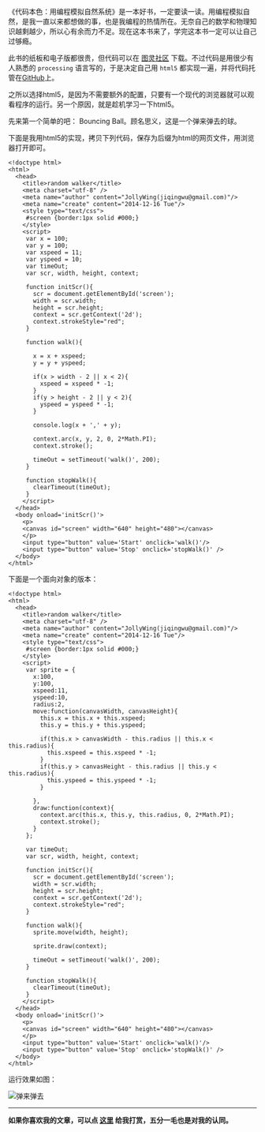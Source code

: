《代码本色：用编程模拟自然系统》是一本好书，一定要读一读。用编程模拟自然，是我一直以来都想做的事，也是我编程的热情所在。无奈自己的数学和物理知识越剩越少，所以心有余而力不足。现在这本书来了，学完这本书一定可以让自己过够瘾。

此书的纸板和电子版都很贵，但代码可以在 [图灵社区](http://www.ituring.com.cn/book/1292) 下载。不过代码是用很少有人熟悉的 `processing` 语言写的，于是决定自己用 `html5` 都实现一遍，并将代码托管在[GitHub](https://github.com/jollywing/nature_of_code_examples_html5)上。

之所以选择html5，是因为不需要额外的配置，只要有一个现代的浏览器就可以观看程序的运行。另一个原因，就是趁机学习一下html5。

先来第一个简单的吧： Bouncing Ball。顾名思义，这是一个弹来弹去的球。

下面是我用html5的实现，拷贝下列代码，保存为后缀为html的网页文件，用浏览器打开即可。

    <!doctype html>
    <html>
      <head>
        <title>random walker</title>
        <meta charset="utf-8" />
        <meta name="author" content="JollyWing(jiqingwu@gmail.com)"/>
        <meta name="create" content="2014-12-16 Tue"/>
        <style type="text/css">
         #screen {border:1px solid #000;}
        </style>
        <script>
         var x = 100;
         var y = 100;
         var xspeed = 11;
         var yspeed = 10;
         var timeOut;
         var scr, width, height, context;
    
         function initScr(){
           scr = document.getElementById('screen');
           width = scr.width;
           height = scr.height;
           context = scr.getContext('2d');
           context.strokeStyle="red";
         }
    
         function walk(){
    
           x = x + xspeed;
           y = y + yspeed;
    
           if(x > width - 2 || x < 2){
             xspeed = xspeed * -1;
           }
           if(y > height - 2 || y < 2){
             yspeed = yspeed * -1;
           }
    
           console.log(x + ',' + y);
    
           context.arc(x, y, 2, 0, 2*Math.PI);
           context.stroke();
    
           timeOut = setTimeout('walk()', 200);
         }
    
         function stopWalk(){
           clearTimeout(timeOut);
         }
        </script>
      </head>
      <body onload='initScr()'>
        <p>
        <canvas id="screen" width="640" height="480"></canvas>
        </p>
        <input type="button" value='Start' onclick='walk()'/>
        <input type="button" value='Stop' onclick='stopWalk()' />
      </body>
    </html>

下面是一个面向对象的版本：

    <!doctype html>
    <html>
      <head>
        <title>random walker</title>
        <meta charset="utf-8" />
        <meta name="author" content="JollyWing(jiqingwu@gmail.com)"/>
        <meta name="create" content="2014-12-16 Tue"/>
        <style type="text/css">
         #screen {border:1px solid #000;}
        </style>
        <script>
         var sprite = {
           x:100,
           y:100,
           xspeed:11,
           yspeed:10,
           radius:2,
           move:function(canvasWidth, canvasHeight){
             this.x = this.x + this.xspeed;
             this.y = this.y + this.yspeed;
    
             if(this.x > canvasWidth - this.radius || this.x < this.radius){
               this.xspeed = this.xspeed * -1;
             }
             if(this.y > canvasHeight - this.radius || this.y < this.radius){
               this.yspeed = this.yspeed * -1;
             }
    
           },
           draw:function(context){
             context.arc(this.x, this.y, this.radius, 0, 2*Math.PI);
             context.stroke();
           }
         };
    
         var timeOut;
         var scr, width, height, context;
    
         function initScr(){
           scr = document.getElementById('screen');
           width = scr.width;
           height = scr.height;
           context = scr.getContext('2d');
           context.strokeStyle="red";
         }
    
         function walk(){
           sprite.move(width, height);
    
           sprite.draw(context);
    
           timeOut = setTimeout('walk()', 200);
         }
    
         function stopWalk(){
           clearTimeout(timeOut);
         }
        </script>
      </head>
      <body onload='initScr()'>
        <p>
        <canvas id="screen" width="640" height="480"></canvas>
        </p>
        <input type="button" value='Start' onclick='walk()'/>
        <input type="button" value='Stop' onclick='stopWalk()' />
      </body>
    </html>

运行效果如图：

![弹来弹去][1]

-----------------

**如果你喜欢我的文章，可以点 [这里](http://weibo.com/p/1001603784418899696375) 给我打赏，五分一毛也是对我的认同。**
 


  [1]: /download/01gJiJhwoGK3
